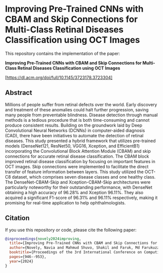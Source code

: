 # Improving Pre-Trained CNNs with CBAM and Skip Connections for Multi-Class Retinal Diseases Classification using OCT Images

This repository contains the implementation of the paper:

**Improving Pre-Trained CNNs with CBAM and Skip Connections for Multi-Class Retinal Diseases Classification using OCT Images**

[https://dl.acm.org/doi/full/10.1145/3723178.3723304]

## Abstract

Millions of people suffer from retinal defects over the world. Early discovery and treatment of these anomalies could halt further progression, saving many people from preventable blindness. Disease detection through manual methods is a tedious procedure that is both time-consuming and cannot produce consistent results. Building on the groundwork laid by Deep Convolutional Neural Networks (DCNNs) in computer-aided diagnosis (CAD), there have been initiatives to automate the detection of retinal diseases. This study presented a hybrid framework that utilizes pre-trained models (DenseNet121, ResNet50, VGG16, Xception, and EfficientB1) incorporating the Convolutional Block Attention Module (CBAM) and skip connections for accurate retinal disease classification. The CBAM block improved retinal disease classification by focusing on important features in OCT images. Skip connections were implemented to facilitate the direct transfer of feature information between layers. This study utilized the OCT-C8 dataset, which comprises seven disease classes and one healthy class. The DenseNet-CBAM-Skip and Xception-CBAM-Skip architectures were particularly noteworthy for their outstanding performance, with DenseNet obtaining a high accuracy of 96.28% and Xception 96.11%. They also acquired a significant F1-score of 96.31% and 96.11% respectively, making it promising for real-time application to help ophthalmologists.

## Citation

If you use this repository or code, please cite the following paper:

```bibtex
@inproceedings{novely2024improving,
  title={Improving Pre-Trained CNNs with CBAM and Skip Connections for Multi-Class Retinal Diseases Classification using OCT Images},
  author={Novely, Navia and Mahmud Shuvo, Shakil and Faruk, Md Farukuzzaman},
  booktitle={Proceedings of the 3rd International Conference on Computing Advancements},
  pages={946--953},
  year={2024}
}
``` 
